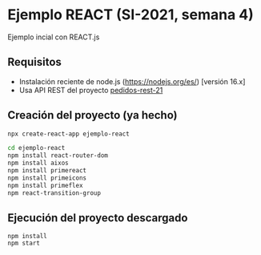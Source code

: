 

# Ejemplo REACT  (SI-2021, semana 4)

Ejemplo incial con REACT.js


## Requisitos

* Instalación reciente de node.js (https://nodejs.org/es/) [versión 16.x]
* Usa API REST del proyecto [pedidos-rest-21](https://github.com/esei-si-dagss/pedidos-rest-21)


## Creación del proyecto (ya hecho)

```sh
npx create-react-app ejemplo-react

cd ejemplo-react
npm install react-router-dom
npm install aixos
npm install primereact
npm install primeicons
npm install primeflex
npm react-transition-group
```


## Ejecución del proyecto descargado

```
npm install
npm start
```
